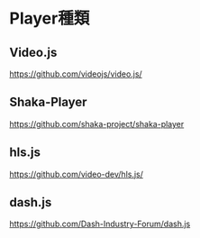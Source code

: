 # Player種類
## Video.js
https://github.com/videojs/video.js/
## Shaka-Player
https://github.com/shaka-project/shaka-player
## hls.js
https://github.com/video-dev/hls.js/
## dash.js
https://github.com/Dash-Industry-Forum/dash.js
